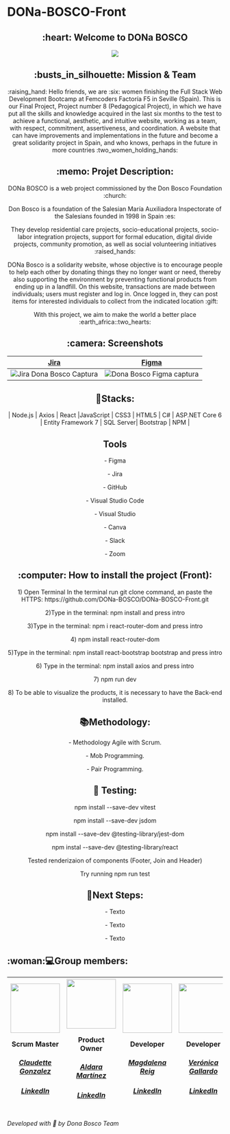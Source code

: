 # DONa-BOSCO-Front

 <h2 align="center"> :heart: Welcome to DONa BOSCO</h2>



 <div align="center"><img src="https://user-images.githubusercontent.com/117834362/232772720-66bf2d7e-8e03-41be-9ee4-bc8930a5b2e6.png"></div>
 

<h2 align="center"> :busts_in_silhouette:  Mission & Team </h2>
 
  <p align="center">:raising_hand: Hello friends, we are :six: women finishing the Full Stack Web Development Bootcamp at Femcoders Factoría F5 in Seville (Spain). This is our Final Project, Project number 8 (Pedagogical Project), in which we have put all the skills and knowledge acquired in the last six months to the test to achieve a functional, aesthetic, and intuitive website, working as a team, with respect, commitment, assertiveness, and coordination. A website that can have improvements and implementations in the future and become a great solidarity project in Spain, and who knows, perhaps in the future in more countries :two_women_holding_hands:</p>



 <h2 align="center"> :memo:  Projet Description:</h2>
<p align="center"> DONa BOSCO is a web project commissioned by the Don Bosco Foundation :church:</p>
<p align="center">Don Bosco is a foundation of the Salesian María Auxiliadora Inspectorate of the Salesians founded in 1998 in Spain :es:</p>
<p align="center">They develop residential care projects, socio-educational projects, socio-labor integration projects, support for formal education, digital divide projects, community promotion, as well as social volunteering initiatives :raised_hands:</p>
<p align="center">DONa Bosco is a solidarity website, whose objective is to encourage people to help each other by donating things they no longer want or need, thereby also supporting the environment by preventing functional products from ending up in a landfill. On this website, transactions are made between individuals; users must register and log in. Once logged in, they can post items for interested individuals to collect from the indicated location :gift:</p> 
<p align="center"> With this project, we aim to make the world a better place :earth_africa::two_hearts:</p>
 
 





<h2 align="center"> :camera:  Screenshots</h2>

| <a href="https://claudettenavass.atlassian.net/jira/software/projects/DB/boards/1">Jira</a> | <a href="https://www.figma.com/file/HKp6wLsOzz6CIM580gxGyy/DONa-Bosco?node-id=0-1&t=VgoOy3mtaRPkxyck-0">Figma</a> | 
| :---: | :---: | 
|![Jira Dona Bosco Captura](https://user-images.githubusercontent.com/117834362/232773343-2d572480-d1f6-40e9-ad43-1ebe824f6595.png)|![Dona Bosco Figma captura](https://user-images.githubusercontent.com/117834362/232772927-d513654e-7829-4c52-9f99-26e0e93361a5.png)|



<h2 align="center"> 🔧Stacks:</h2>

<p align="center">| Node.js | Axios | React |JavaScript | CSS3 | HTML5 | C# | ASP.NET Core 6 | Entity Framework 7 | SQL Server| Bootstrap | NPM |</p>


<h2 align="center">  Tools</h2>

<p align="center">- Figma</p>
<p align="center">- Jira</p>
<p align="center">- GitHub</p>
<p align="center">- Visual Studio Code</p>
<p align="center">- Visual Studio</p>
<p align="center">- Canva</p>
<p align="center">- Slack</p>
<p align="center">- Zoom</p>


<h2 align="center"> :computer: How to install the project (Front):</h2>

<p align="center">1) Open Terminal
In the terminal run git clone command, an paste the HTTPS: https://github.com/DONa-BOSCO/DONa-BOSCO-Front.git</p>
<p align="center">2)Type in the terminal: npm install and press intro </p>
<p align="center">3)Type in the terminal: npm i react-router-dom and press intro </p>
<p align="center">4) npm install react-router-dom</p>
<p align="center">5)Type in the terminal: npm install react-bootstrap bootstrap and press intro </p>
<p align="center">6) Type in the terminal: npm install axios and press intro</p>
<p align="center">7) npm run dev</p>
<p align="center">8) To be able to visualize the products, it is necessary to have the Back-end installed.</p>








<h2 align="center"> 📚Methodology:</h2>

<p align="center">- Methodology Agile with Scrum.</p>
<p align="center">- Mob Programming.</p>
<p align="center">- Pair Programming.</p>

<h2 align="center"> 👀  Testing:</h2>
<p align="center"> npm install --save-dev vitest </p> 
<p align="center"> npm install --save-dev jsdom </p> 
<p align="center"> npm install --save-dev @testing-library/jest-dom </p> 
<p align="center">npm instal --save-dev @testing-library/react </p> 
<p align="center">  Tested renderizaion of components (Footer, Join and Header)</p> 
<p align="center"> Try running npm run test  </p> 

<h2 align="center">  🧪Next Steps:</h2>

<p align="center"> - Texto </p>
<p align="center"> - Texto </p> 
<p align="center"> - Texto </p>  


<h2> :woman:💻Group members:</h2>





|<img src="https://user-images.githubusercontent.com/117834362/232775703-7d23d054-84ad-42a5-a5f8-1b4abd438bd2.png" width=115><p>Scrum Master</p><h5><a href="https://github.com/CLAUDETTEGONZALEZ">Claudette Gonzalez</a></h5><h5><a href="https://www.linkedin.com/in/claudette-gonzalez-4651aa266/">LinkedIn</a></h5>|<img src="https://user-images.githubusercontent.com/117834362/232777941-ed5e4902-4d5b-4ef1-843f-3f1de5f58809.png" width=115><p>Product Owner</p><h5><a href="https://github.com/AldaraMG">Aldara Martínez</a></h5><h5><a href="https://www.linkedin.com/in/aldara-mart%C3%ADnez-g%C3%A1lvez-a937a2127/">LinkedIn</a></h5>|<img src="https://user-images.githubusercontent.com/117834362/232779747-92d5c615-5084-4ee6-a28b-b7e84471c613.png" width=115><p>Developer</p><h5><a href="https://github.com/MagdalenaRB">Magdalena Reig</a></h5><h5><a href="https://www.linkedin.com/in/magdalena-reig-baratech-6607b8202/">LinkedIn</a></h5>|<img src="https://user-images.githubusercontent.com/117834362/226876297-6c7b09d6-c2fe-4a4e-9406-324bd8aca214.jpg" width=115><p>Developer</p><h5><a href="https://github.com/VeronicaAnais">Verónica Gallardo</a></h5><h5><a href="https://www.linkedin.com/in/ver%C3%B3nica-gallardo-pedemonte-b537314b/">LinkedIn</a></h5>|<img src="https://user-images.githubusercontent.com/117834362/226867726-d41a6307-9121-48bf-9083-acbb2da7db5e.jpg" width=115><p>Developer</p><h5><a href="https://github.com/Rocio-Leiva">Rocío Leiva</a></h5><h5><a href="https://www.linkedin.com/in/rocio-leiva-pecho/">LinkedIn</a></h5>|<img src="https://user-images.githubusercontent.com/117834362/232781205-7cf66bfe-8faf-429f-a3a9-11082535c1a6.png" width=115><p>Developer</p><h5><a href="https://github.com/miriamremesal">Miriam García</a></h5><h5><a href="https://www.linkedin.com/in/miriam-garc%C3%ADa-remesal-4560181a1/">LinkedIn</a></h5>
| :---: | :---: | :---: | :---: | :---: | :---: |




*Developed with :sparkling_heart: by Dona Bosco Team*
